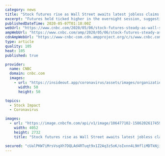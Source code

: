 ```yaml
---
category: news
title: "Stock futures rise as Wall Street awaits latest jobless claims figures"
excerpt: "Futures held ticked higher in the overnight session, suggesting investors may be waiting to pore over the latest jobless claims data."
publishedDateTime: 2020-05-07T01:18:00Z
webUrl: "https://www.cnbc.com/2020/05/06/stock-futures-steady-as-wall-street-awaits-jobless-claims-figures.html"
ampWebUrl: "https://www.cnbc.com/amp/2020/05/06/stock-futures-steady-as-wall-street-awaits-jobless-claims-figures.html"
cdnAmpWebUrl: "https://www-cnbc-com.cdn.ampproject.org/c/s/www.cnbc.com/amp/2020/05/06/stock-futures-steady-as-wall-street-awaits-jobless-claims-figures.html"
type: article
quality: 105
heat: 105
published: true

provider:
  name: CNBC
  domain: cnbc.com
  images:
    - url: "https://insideout.app/coronavirus/assets/images/organizations/cnbc.com-50x50.jpg"
      width: 50
      height: 50

topics:
  - Stock Impact
  - Coronavirus

images:
  - url: "https://image.cnbcfm.com/api/v1/image/106477102-1586202617459gettyimages-1208040881.jpeg?v=1588800530"
    width: 4052
    height: 2732
    title: "Stock futures rise as Wall Street awaits latest jobless claims figures"

secured: "cUalPKW7iMrsVsqXh7DQLAd4RTuqt9x1Z2Aq3z5oK/oIxnn4L9HfliMDTkNjip9J3zMfXU/xmcTxYDi2VnjmNPnbUUJbV317cZLzQ0W6p2INvGv/pyjIsVwDIZpKLE5gueU67pUkjp7GLT+qM7wAe241JARzaFfm6aQZZnt0S0uaplAP2XmUmjHM05EDKMD/1IwVZbQBi/7wNy6mbLWbnslCd6XwGmcG8mu6p5SVniHKjwXtMAfhjhDeBErme+KaPnKyduZIUfiDF/ZnNpWEOdBmPrQXLrhZEb1KrCFhfy3mlc0qgdVCZQyd0pqEvoD81eYzhT65gS1fzME/QU3Fnxmsgh33NXdBBH/7yJiVP/iJrtudK9noTNtr2gvSkukr+oQZvvuv1p0//NeDyV3IqWUg6CYWC7tM2xOqYzSqcnWJDK7XNgYS6Qbr41RG22h9HP4rMEI+4W8p+agcxnl8cWfaRxw7y5kxior8xtga7i4=;VoHIJRfQp9s2ioDX8M7Zzw=="
---
```


